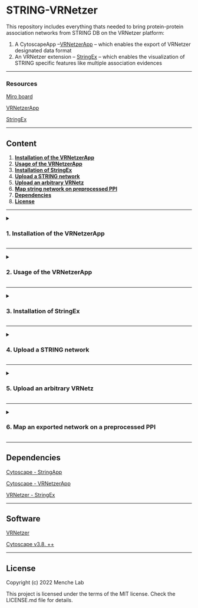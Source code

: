 # **STRING-VRNetzer**

This repository includes everything thats needed to bring protein-protein association networks from STRING DB on the VRNetzer platform:

1. A CytoscapeApp –[VRNetzerApp](https://github.com/menchelab/STRING-VRNetzer/blob/main/cytoscapeApp/VRNetzerApp/target/VRNetzerApp-1.0.0.jar) – which enables the export of VRNetzer designated data format
2. An VRNetzer extension – [StringEx](https://github.com/menchelab/StringEx) – which enables the visualization of STRING specific features like multiple association evidences

---

### **Resources**

[Miro board](https://miro.com/app/board/uXjVOtKWqXI=/?share_link_id=552918253097)

[VRNetzerApp](https://github.com/menchelab/STRING-VRNetzer/blob/main/cytoscapeApp/VRNetzerApp/target/VRNetzerApp-1.0.0.jar)

[StringEx](https://github.com/menchelab/StringEx)

---

## **Content**

1. [**Installation of the VRNetzerApp**](#App_install)<br>
2. [**Usage of the VRNetzerApp**](#App_usage)<br>
3. [**Installation of StringEx**](#Ex_install)<br>
4. [**Upload a STRING network**](#upload_string)<br>
5. [**Upload an arbitrary VRNetz**](#upload_network)<br>
6. [**Map string network on preprocessed PPI**](#map_network)<br>
7. [**Dependencies**](#Dependencies)<br>
8. [**License**](#License)<br>

---

<details>
  <summary><h3 id="App_install"><b>1. Installation of the VRNetzerApp</b></h3></summary>
To install it, you can use the App Manger in Cytoscape:<br>
Apps -> App Manger -> Install from File... -> select the "VRNetzerApp-x.x.x.jar" file.
</details>

---

<details>
  <summary><h3 id="App_usage"><b> 2. Usage of the VRNetzerApp </b></h3></summary>

1. Select a network you would like to export.
2. Export the selected network as an "VRNetz" via:<br>
   a) Apps -> VRNetzer -> Export network as VRNetz<br>
   or <br>
   b) File -> Export -> Export network as VRNetz
3. Select the location where to save the network, as well as a name in the propted window.

You network is now exported as an VRNetz which can be used in the [VRNetzer](https://github.com/menchelab/VRNetzer) to present your network as a 3D network.

</details>

---

<details>
<summary><h3 id="Ex_install"><b> 3. Installation of StringEx </b></h3></summary>

1.  Add the StringEx directory to your VRNetzer backend directory. The directory should be located at `"extensions/StringEx"`.
2.  Before the line:

```
python -m pip install -r requirements.txt
```

add the following line to the VRNetzer backend's `build and run` script (Windows: `buildandRUN.ps`, Linux: `linux_buildandrun.sh`, Mac: `mac_buildandrun.sh`) :

```
python -m pip install -r extensions/StringEx/requirements.txt
```

If you would like to use cartoGRAPHs to create layouts also add the following line:

```
python -m pip install -r extensions/StringEx/requirements_cartoGRAPHs.txt
```

It should now look something like this:

```
python -m pip install -r extensions/StringEx/requirements.txt
python -m pip install -r extensions/StringEx/requirements_cartoGRAPHs.txt
python -m pip install -r requirements.txt
```

</details>

---

<details>
<summary><h3 id="upload_string"><b> 4. Upload a STRING network </b></h3></summary>

1. Export a STRING network with the VRNetzerApp from Cytoscape. For further instructions see [here](https://github.com/menchelab/STRING-VRNetzer).
2. Start the VRNetzer backend using the script applicable to your operating system.
3. Navigate in your Browser to http://127.0.0.1:5000/upload (Windows/Linux) / http://127.0.0.1:3000/upload (mac)
4. If the StringEx is correctly installed, you should now see two new tabs. The first is the a VRNetz designated uploader

   ![Picture that visualizes the location of the StringEx uploader tab.](pictures/uploader_tabs_1.png)

5. On this tab, define a project name, select the VRNetz file of your exported String network, and select the desired layout algorithm.
6. If you are using a cartoGRAPHs layout algorithm, you can also define the respective variables.
7. Click on the "Upload" button to upload the network to the VRNetzer platform.
8. If the upload was successful, you'll be prompted with a success message and a link to preview the project in the designated WebGL previewer.

</details>

---

<details>
<summary><h3 id="upload_network"><b>5. Upload an arbitrary VRNetz</b></h3></summary>

Do the first six steps as mentioned [above](#upload_string).

7. Uncheck the checkbox `STRING NETWORK`

   ![Picture that visualizes the where the checkbox can be found](pictures/non_string.png)

8. Click on the "Upload" button to upload the network to the VRNetzer platform.
9. If the upload was successful, you'll be prompted with a success message and a link to preview the project in the designated WebGL previewer.
</details>

---

<details>
<summary><h3 id="map_network"><b>6. Map an exported network on a preprocessed PPI</b></h3></summary>

Do the first three steps as mentioned [above](#upload_string).

4. The second tab is the STRING mapper.

   ![Picture that visualizes the location of the StringEx map tab.](pictures/uploader_tabs_2.png)

5. On this tab, define a project name, select the VRNetz file of your exported String network, and select the organism from which your VRNetz originates of.
6. Click on the "Map" button to map the network with the preprocessed PPI.
7. If the upload was successful, you'll be prompted with a success message and a link to preview the project in the designated WebGL previewer.

</details>

---

## **Dependencies**

[Cytoscape - StringApp](https://apps.cytoscape.org/apps/stringapp)

[Cytoscape - VRNetzerApp](https://apps.cytoscape.org/apps/stringapp)

[VRNetzer - StringEx](https://apps.cytoscape.org/apps/stringapp)

---

## **Software**

[VRNetzer](https://github.com/menchelab/VRNetzer_Backend)

[Cytoscape v3.8. ++](https://cytoscape.org/)

---

## **License**

Copyright (c) 2022 Menche Lab

This project is licensed under the terms of the MIT license. Check the LICENSE.md file for details.
